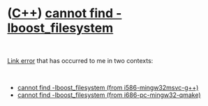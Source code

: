 



 

 

 

 

 

([C++](Cpp.md)) [cannot find -lboost\_filesystem](CppLinkErrorCannotFindBoost_filesystem.md)
==============================================================================================

 

[Link error](CppLinkError.md) that has occurred to me in two contexts:

 

-   [cannot find -lboost\_filesystem
    (from i586-mingw32msvc-g++)](CppLinkErrorCannotFindBoost_filesystemI586-mingw32msvc-gpp.md)
-   [cannot find -lboost\_filesystem
    (from i686-pc-mingw32-qmake)](CppLinkErrorCannotFindBoost_filesystemI686-pc-mingw32-qmake.md)

 

 

 

 

 





 



